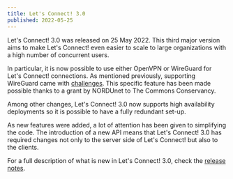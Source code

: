 ```yaml
---
title: Let's Connect! 3.0
published: 2022-05-25
---
```


Let's Connect! 3.0 was released on 25 May 2022. This third major version aims 
to make Let's Connect! even easier to scale to large organizations with a high 
number of concurrent users. 

In particular, it is now possible to use either OpenVPN or WireGuard for 
Let's Connect! connections. As mentioned previously, supporting WireGuard came 
with [challenges](https://www.eduvpn.org/taming-wireguard-in-eduvpn/). This 
specific feature has been made possible thanks to a grant by NORDUnet to The 
Commons Conservancy. 

Among other changes, Let's Connect! 3.0 now supports high availability 
deployments so it is possible to have a fully redundant set-up. 

As new features were added, a lot of attention has been given to simplifying 
the code. The introduction of a new API means that Let's Connect! 3.0 has 
required changes not only to the server side of Let's Connect! but also to the 
clients.

For a full description of what is new in Let's Connect! 3.0, check the 
[release notes](https://github.com/eduvpn/documentation/blob/v3/RELEASE_NOTES.md).
